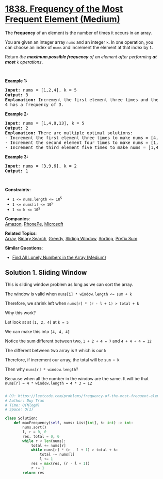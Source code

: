 # [1838. Frequency of the Most Frequent Element (Medium)](https://leetcode.com/problems/frequency-of-the-most-frequent-element/)

<p>The <strong>frequency</strong> of an element is the number of times it occurs in an array.</p>

<p>You are given an integer array <code>nums</code> and an integer <code>k</code>. In one operation, you can choose an index of <code>nums</code> and increment the element at that index by <code>1</code>.</p>

<p>Return <em>the <strong>maximum possible frequency</strong> of an element after performing <strong>at most</strong> </em><code>k</code><em> operations</em>.</p>

<p>&nbsp;</p>
<p><strong>Example 1:</strong></p>

<pre><strong>Input:</strong> nums = [1,2,4], k = 5
<strong>Output:</strong> 3<strong>
Explanation:</strong> Increment the first element three times and the second element two times to make nums = [4,4,4].
4 has a frequency of 3.</pre>

<p><strong>Example 2:</strong></p>

<pre><strong>Input:</strong> nums = [1,4,8,13], k = 5
<strong>Output:</strong> 2
<strong>Explanation:</strong> There are multiple optimal solutions:
- Increment the first element three times to make nums = [4,4,8,13]. 4 has a frequency of 2.
- Increment the second element four times to make nums = [1,8,8,13]. 8 has a frequency of 2.
- Increment the third element five times to make nums = [1,4,13,13]. 13 has a frequency of 2.
</pre>

<p><strong>Example 3:</strong></p>

<pre><strong>Input:</strong> nums = [3,9,6], k = 2
<strong>Output:</strong> 1
</pre>

<p>&nbsp;</p>
<p><strong>Constraints:</strong></p>

<ul>
	<li><code>1 &lt;= nums.length &lt;= 10<sup>5</sup></code></li>
	<li><code>1 &lt;= nums[i] &lt;= 10<sup>5</sup></code></li>
	<li><code>1 &lt;= k &lt;= 10<sup>5</sup></code></li>
</ul>

**Companies**:  
[Amazon](https://leetcode.com/company/amazon), [PhonePe](https://leetcode.com/company/phonepe), [Microsoft](https://leetcode.com/company/microsoft)

**Related Topics**:  
[Array](https://leetcode.com/tag/array/), [Binary Search](https://leetcode.com/tag/binary-search/), [Greedy](https://leetcode.com/tag/greedy/), [Sliding Window](https://leetcode.com/tag/sliding-window/), [Sorting](https://leetcode.com/tag/sorting/), [Prefix Sum](https://leetcode.com/tag/prefix-sum/)

**Similar Questions**:

- [Find All Lonely Numbers in the Array (Medium)](https://leetcode.com/problems/find-all-lonely-numbers-in-the-array/)

## Solution 1. Sliding Window

This is sliding window problem as long as we can sort the array.

The window is valid when `nums[i] * window.length <= sum + k`

Therefore, we shrink left when `nums[r] * (r - l + 1) > total + k`

Why this work?

Let look at at `[1, 2, 4]` at `k = 5`

We can make this into `[4, 4, 4]`

Notice the sum different between two, `1 + 2 + 4 = 7` and `4 + 4 + 4 = 12`

The different between two array is `5` which is our `k`

Therefore, if increment our array, the total will be `sum + k`

Then why `nums[r] * window.length`?

Because when all the number in the window are the same. It will be that `nums[r] = 4 * window.length = 4 * 3 = 12`

```py

# OJ: https://leetcode.com/problems/frequency-of-the-most-frequent-element/
# Author: Duy Tran
# Time: O(NlogN)
# Space: O(1)

class Solution:
    def maxFrequency(self, nums: List[int], k: int) -> int:
        nums.sort()
        l, r = 0, 0
        res, total = 0, 0
        while r < len(nums):
            total += nums[r]
            while nums[r] * (r - l + 1) > total + k:
                total -= nums[l]
                l += 1
            res = max(res, (r - l + 1))
            r += 1
        return res

```
